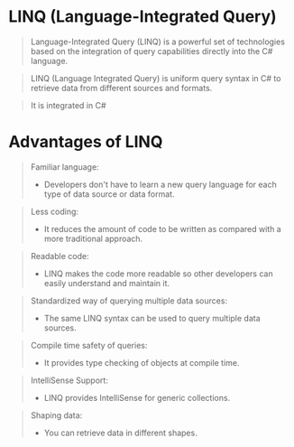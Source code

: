 # LINQ (Language-Integrated Query)

> Language-Integrated Query (LINQ) is a powerful set of technologies based on the integration of query capabilities directly into the C# language.

> LINQ (Language Integrated Query) is uniform query syntax in C# to retrieve data from different sources and formats.

> It is integrated in C#

# Advantages of LINQ

> Familiar language: 
>* Developers don't have to learn a new query language for each type of data source or data format.

> Less coding: 
>* It reduces the amount of code to be written as compared with a more traditional approach.

> Readable code: 
>* LINQ makes the code more readable so other developers can easily understand and maintain it.

> Standardized way of querying multiple data sources: 
>* The same LINQ syntax can be used to query multiple data sources.

> Compile time safety of queries: 
>* It provides type checking of objects at compile time.

> IntelliSense Support: 
>* LINQ provides IntelliSense for generic collections.

> Shaping data: 
>* You can retrieve data in different shapes.
